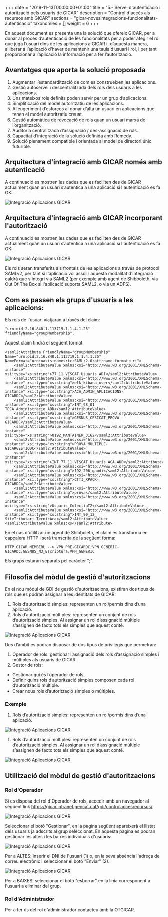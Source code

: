 +++
date        = "2019-11-13T00:00:00+01:00"
title       = "5.- Servei d'autenticació i autorització pels usuaris de GICAR"
description = "Control d'accés als recursos amb GICAR"
sections    = "gicar-novesintegracions-funcionalitats-autenticacio"
taxonomies  = []
weight	= 6
+++


En aquest document es presenta una la solució que ofereix GICAR, per a donar al procés d’autenticació de les funcionalitats per a poder afegir el rol que juga l’usuari dins de les aplicacions a GICAR i, d’aquesta manera, alliberar a l’aplicació d’haver de mantenir una taula d’usuari i rol, i per tant proporcionar a l’aplicació la informació per a fer l’autorització.

## Avantatges que aporta la solució proposada

1. Augmentar l’estandardització de com es construeixen les aplicacions.
2. Gestió autoservei i descentralitzada dels rols dels usuaris a les aplicacions.
3. Uns mateixos rols definits poden servir per un grup d’aplicacions.
4. Simplificació del model autoritzatiu de les aplicacions.
5. Alleugeriment d’esforços al donar d’alta un usuari en aplicacions que tenen el model autoritzatiu creuat.
6. Gestió automàtica de revocació de rols quan un usuari marxa de l’organització.
7. Auditoria centralitzada d’assignació / des-assignació de rols.
8. Capacitat d’integració de la solució definida amb Remedy.
9. Solució plenament compatible i orientada al model de directori únic futurible.

## Arquitectura d'integració amb GICAR només amb autenticació

A continuació es mostren les dades que es faciliten des de GICAR actualment quan un usuari s’autentica a una aplicació si l'autenticació es fa OK:

![Integració Aplicacions GICAR](/related/gicar/autoritzacio-previa.png)

## Arquitectura d'integració amb GICAR incorporant l'autorització

A continuació es mostren les dades que es faciliten des de GICAR actualment quan un usuari s’autentica a una aplicació si l'autenticació es fa OK:

![Integració Aplicacions GICAR](/related/gicar/autoritzacio-final.png)

Els rols seran transferits als frontals de les aplicacions a través de protocol SAMLv2, per tant si l'aplicació vol assolir aquesta modalitat d'integració caldrà que s'integri via SAML2 (per exemple amb agent de Shibboleth, via Out Of The Box si l'aplicació suporta SAML2, o via un ADFS).

## Com es passen els grups d'usuaris a les aplicacions:

Els rols de l'usuari viatjaran a través del claim: 

	"urn:oid:2.16.840.1.113719.1.1.4.1.25" - friendlyName="groupMembership".

Aquest claim tindrà el següent format:

	<saml2:Attribute FriendlyName="groupMembership" Name="urn:oid:2.16.840.1.113719.1.1.4.1.25" NameFormat="urn:oasis:names:tc:SAML:2.0:attrname-format:uri">
		<saml2:AttributeValue xmlns:xsi="http://www.w3.org/2001/XMLSchema-instance" xsi:type="xs:string">77_11_VISCAT_Usuaris_ADI</saml2:AttributeValue>
		<saml2:AttributeValue xmlns:xsi="http://www.w3.org/2001/XMLSchema-instance" xsi:type="xs:string">elk_kibana_user</saml2:AttributeValue>
		<saml2:AttributeValue xmlns:xsi="http://www.w3.org/2001/XMLSchema-instance" xsi:type="xs:string">ACA_ADMIN_APLICACIONS-GICARDC</saml2:AttributeValue>
		<saml2:AttributeValue xmlns:xsi="http://www.w3.org/2001/XMLSchema-instance" xsi:type="xs:string">INT_98_01 TECA_Administracio_ADD</saml2:AttributeValue>
		<saml2:AttributeValue xmlns:xsi="http://www.w3.org/2001/XMLSchema-instance" xsi:type="xs:string">GESNUS_CESICAT_PROVA-GICARDC</saml2:AttributeValue>
		<saml2:AttributeValue xmlns:xsi="http://www.w3.org/2001/XMLSchema-instance" xsi:type="xs:string">0192_MANTAINER_3162</saml2:AttributeValue>
		<saml2:AttributeValue xmlns:xsi="http://www.w3.org/2001/XMLSchema-instance" xsi:type="xs:string">PROVA_MULTIPLE-GICARGESTIODC</saml2:AttributeValue>
		<saml2:AttributeValue xmlns:xsi="http://www.w3.org/2001/XMLSchema-instance" xsi:type="xs:string">INT_77_11_VISCAT_Usuaris_ACA_ADD</saml2:AttributeValue>
		<saml2:AttributeValue xmlns:xsi="http://www.w3.org/2001/XMLSchema-instance" xsi:type="xs:string">192_206_gaudi</saml2:AttributeValue>
		<saml2:AttributeValue xmlns:xsi="http://www.w3.org/2001/XMLSchema-instance" xsi:type="xs:string">CTTI_XPACK-GICARDC</saml2:AttributeValue>
		<saml2:AttributeValue xmlns:xsi="http://www.w3.org/2001/XMLSchema-instance" xsi:type="xs:string">prova</saml2:AttributeValue>¡
		<saml2:AttributeValue xmlns:xsi="http://www.w3.org/2001/XMLSchema-instance" xsi:type="xs:string">Usuaris_ColectiuT2</saml2:AttributeValue>
		<saml2:AttributeValue xmlns:xsi="http://www.w3.org/2001/XMLSchema-instance" xsi:type="xs:string">INT_90_12_ SiteTributari_TecnicAca</saml2:AttributeValue>
	<saml2:AttributeValue xmlns:xs</saml2:Attribute>

En el cas d'utilitzar un agent de Shibboleth, el claim es transforma en capçalera HTTP i serà transcrita de la següent forma:

	HTTP_GICAR_MEMBERL --> VPN_PRE-GICARDC;VPN_GENERIC-GICARDC;GESNUS_N3_Escriptura;VPN_GENERIC

Els grups estaran separats pel caràcter ";".

## Filosofia del mòdul de gestió d'autoritzacions

En el nou mòdul de GDI de gestió d'autoritzacions, existiran dos tipus de rols que es podran assignar a les identitats de GICAR:

1. Rols d’autorització simples: representen un rol/permís dins d’una aplicació.
1. Rols d’autorització múltiples: representen un conjunt de rols d’autorització simples. Al assignar un rol d’assignació múltiple s’assignen de facto tots els simples que aquest conté.

![Integració Aplicacions GICAR](/related/gicar/autoritzacio-tipusrols.PNG)

Des d’àmbit es podran disposar de dos tipus de privilegis que permetran:

1. Operador de rols: gestionar l’assignació dels rols d’assignació simples i múltiples als usuaris de GICAR.
1. Gestor de rols: 
- Gestionar qui és l’operador de rols, 
- Definir quins rols d’autorització simples composen cada rol d’autorització múltiple. 
- Crear nous rols d’autorització simples o múltiples.

### Exemple

1. Rols d’autorització simples: representen un rol/permís dins d’una aplicació.

![Integració Aplicacions GICAR](/related/gicar/autoritzacio-ex1.png)

1. Rols d’autorització múltiples: representen un conjunt de rols d’autorització simples. Al assignar un rol d’assignació múltiple s’assignen de facto tots els simples que aquest conté.

![Integració Aplicacions GICAR](/related/gicar/autoritzacio-ex2.png)

## Utilització del mòdul de gestió d'autoritzacions

### Rol d'Operador

Si es disposa del rol d'Operador de rols, accedir amb un navegador al següent link https://gicar.intranet.gencat.cat/gdi/controlaccesrecursos/

![Integració Aplicacions GICAR](/related/gicar/autoritzacio-md1.png)

Seleccionar el botó "Gestionar", en la pàgina següent apareixerà el llistat dels usuaris ja adscrits al grup seleccionat. 
En aquesta pàgina es podran gestionar les altes i les baixes individuals d'usuaris:

![Integració Aplicacions GICAR](/related/gicar/autoritzacio-md2.png)

Per a ALTES: inserir el DNI de l'usuari  (1) o, en la seva absència l'adreça de correu electrònic i seleccionar el botó "Enviar" (2).

![Integració Aplicacions GICAR](/related/gicar/autoritzacio-md3.png)

Per a BAIXES: seleccionar el botó "esborrar" en la línia corresponent a l'usuari a eliminar del grup.

### Rol d'Administrador

Per a fer ús del rol d'administrador contacteu amb la OTGICAR.